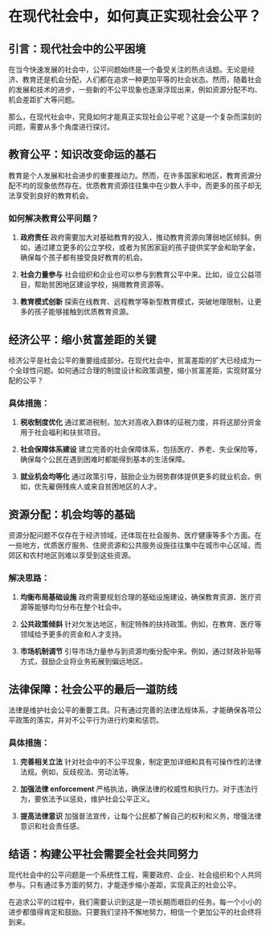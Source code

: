 # 在现代社会中，如何真正实现社会公平？

## 引言：现代社会中的公平困境

在当今快速发展的社会中，公平问题始终是一个备受关注的热点话题。无论是经济、教育还是机会分配，人们都在追求一种更加平等的社会状态。然而，随着社会的发展和技术的进步，一些新的不公平现象也逐渐浮现出来，例如资源分配不均、机会差距扩大等问题。

那么，在现代社会中，究竟如何才能真正实现社会公平呢？这是一个复杂而深刻的问题，需要从多个角度进行探讨。

## 教育公平：知识改变命运的基石

教育是个人发展和社会进步的重要推动力。然而，在许多国家和地区，教育资源分配不均的现象依然存在。优质教育资源往往集中在少数人手中，而更多的孩子却无法享受到良好的教育机会。

### 如何解决教育公平问题？

1. **政府责任**
   政府需要加大对基础教育的投入，推动教育资源向薄弱地区倾斜。例如，通过建立更多的公立学校，或者为贫困家庭的孩子提供奖学金和助学金，确保每个孩子都有接受良好教育的机会。

2. **社会力量参与**
   社会组织和企业也可以参与到教育公平中来。比如，设立公益项目，帮助贫困地区建设学校，捐赠教育资源等。

3. **教育模式创新**
   探索在线教育、远程教学等新型教育模式，突破地理限制，让更多的孩子能够接触到优质教育资源。

## 经济公平：缩小贫富差距的关键

经济公平是社会公平的重要组成部分。在现代社会中，贫富差距的扩大已经成为一个全球性问题。如何通过合理的制度设计和政策调整，缩小贫富差距，实现财富分配的公平？

### 具体措施：

1. **税收制度优化**
   通过累进税制，加大对高收入群体的征税力度，并将这部分资金用于社会福利和扶贫项目。

2. **社会保障体系建设**
   建立完善的社会保障体系，包括医疗、养老、失业保险等，确保每个公民在遇到困难时都能得到基本的生活保障。

3. **就业机会均等化**
   通过政策引导，鼓励企业为弱势群体提供更多的就业机会。例如，优先雇佣残疾人或来自贫困地区的人才。

## 资源分配：机会均等的基础

资源分配问题不仅存在于经济领域，还体现在社会服务、医疗健康等多个方面。在一些地方，优质医疗服务、住房资源和公共服务设施往往集中在城市中心区域，而郊区和农村地区则难以享受到这些资源。

### 解决思路：

1. **均衡布局基础设施**
   政府需要规划合理的基础设施建设，确保教育资源、医疗资源等能够均匀分布在整个社会中。

2. **公共政策倾斜**
   针对欠发达地区，制定特殊的扶持政策。例如，在教育、医疗等领域给予更多的资金和人才支持。

3. **市场机制调节**
   引导市场力量参与到资源均衡分配中来。例如，通过财政补贴等方式，鼓励企业将业务拓展到偏远地区。

## 法律保障：社会公平的最后一道防线

法律是维护社会公平的重要工具。只有通过完善的法律法规体系，才能确保各项公平政策的落实，并对不公平行为进行约束和惩罚。


### 具体措施：

1. **完善相关立法**
   针对社会中的不公平现象，制定更加详细和具有可操作性的法律法规。例如，反歧视法、劳动法等。

2. **加强法律 enforcement**
   严格执法，确保法律的权威性和执行力。对于违法行为，要依法予以惩处，维护社会公平正义。

3. **提高法律意识**
   加强普法宣传，让每个公民都了解自己的权利和义务，增强法律意识和社会责任感。

## 结语：构建公平社会需要全社会共同努力

现代社会中的公平问题是一个系统性工程，需要政府、企业、社会组织和个人共同参与。只有通过多方面的努力，才能逐步缩小差距，实现真正的社会公平。

在追求公平的过程中，我们需要认识到这是一项长期而艰巨的任务。每一个小小的进步都值得肯定和鼓励。只要我们坚持不懈地努力，相信一个更加公平的社会终将到来。